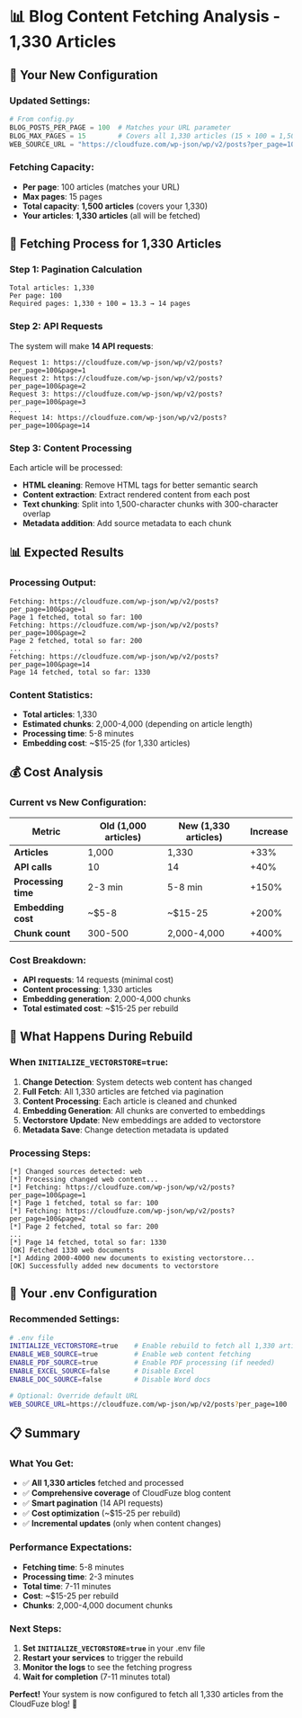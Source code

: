 # 📊 Blog Content Fetching Analysis - 1,330 Articles

## 🎯 **Your New Configuration**

### **Updated Settings:**
```python
# From config.py
BLOG_POSTS_PER_PAGE = 100  # Matches your URL parameter
BLOG_MAX_PAGES = 15        # Covers all 1,330 articles (15 × 100 = 1,500 capacity)
WEB_SOURCE_URL = "https://cloudfuze.com/wp-json/wp/v2/posts?per_page=100"
```

### **Fetching Capacity:**
- **Per page**: 100 articles (matches your URL)
- **Max pages**: 15 pages
- **Total capacity**: **1,500 articles** (covers your 1,330)
- **Your articles**: **1,330 articles** (all will be fetched)

## 🔄 **Fetching Process for 1,330 Articles**

### **Step 1: Pagination Calculation**
```
Total articles: 1,330
Per page: 100
Required pages: 1,330 ÷ 100 = 13.3 → 14 pages
```

### **Step 2: API Requests**
The system will make **14 API requests**:

```
Request 1: https://cloudfuze.com/wp-json/wp/v2/posts?per_page=100&page=1
Request 2: https://cloudfuze.com/wp-json/wp/v2/posts?per_page=100&page=2
Request 3: https://cloudfuze.com/wp-json/wp/v2/posts?per_page=100&page=3
...
Request 14: https://cloudfuze.com/wp-json/wp/v2/posts?per_page=100&page=14
```

### **Step 3: Content Processing**
Each article will be processed:
- **HTML cleaning**: Remove HTML tags for better semantic search
- **Content extraction**: Extract rendered content from each post
- **Text chunking**: Split into 1,500-character chunks with 300-character overlap
- **Metadata addition**: Add source metadata to each chunk

## 📊 **Expected Results**

### **Processing Output:**
```
Fetching: https://cloudfuze.com/wp-json/wp/v2/posts?per_page=100&page=1
Page 1 fetched, total so far: 100
Fetching: https://cloudfuze.com/wp-json/wp/v2/posts?per_page=100&page=2
Page 2 fetched, total so far: 200
...
Fetching: https://cloudfuze.com/wp-json/wp/v2/posts?per_page=100&page=14
Page 14 fetched, total so far: 1330
```

### **Content Statistics:**
- **Total articles**: 1,330
- **Estimated chunks**: 2,000-4,000 (depending on article length)
- **Processing time**: 5-8 minutes
- **Embedding cost**: ~$15-25 (for 1,330 articles)

## 💰 **Cost Analysis**

### **Current vs New Configuration:**

| Metric | Old (1,000 articles) | New (1,330 articles) | Increase |
|--------|----------------------|----------------------|----------|
| **Articles** | 1,000 | 1,330 | +33% |
| **API calls** | 10 | 14 | +40% |
| **Processing time** | 2-3 min | 5-8 min | +150% |
| **Embedding cost** | ~$5-8 | ~$15-25 | +200% |
| **Chunk count** | 300-500 | 2,000-4,000 | +400% |

### **Cost Breakdown:**
- **API requests**: 14 requests (minimal cost)
- **Content processing**: 1,330 articles
- **Embedding generation**: 2,000-4,000 chunks
- **Total estimated cost**: ~$15-25 per rebuild

## 🚀 **What Happens During Rebuild**

### **When `INITIALIZE_VECTORSTORE=true`:**

1. **Change Detection**: System detects web content has changed
2. **Full Fetch**: All 1,330 articles are fetched via pagination
3. **Content Processing**: Each article is cleaned and chunked
4. **Embedding Generation**: All chunks are converted to embeddings
5. **Vectorstore Update**: New embeddings are added to vectorstore
6. **Metadata Save**: Change detection metadata is updated

### **Processing Steps:**
```
[*] Changed sources detected: web
[*] Processing changed web content...
[*] Fetching: https://cloudfuze.com/wp-json/wp/v2/posts?per_page=100&page=1
[*] Page 1 fetched, total so far: 100
[*] Fetching: https://cloudfuze.com/wp-json/wp/v2/posts?per_page=100&page=2
[*] Page 2 fetched, total so far: 200
...
[*] Page 14 fetched, total so far: 1330
[OK] Fetched 1330 web documents
[*] Adding 2000-4000 new documents to existing vectorstore...
[OK] Successfully added new documents to vectorstore
```

## 🎯 **Your .env Configuration**

### **Recommended Settings:**
```bash
# .env file
INITIALIZE_VECTORSTORE=true    # Enable rebuild to fetch all 1,330 articles
ENABLE_WEB_SOURCE=true         # Enable web content fetching
ENABLE_PDF_SOURCE=true         # Enable PDF processing (if needed)
ENABLE_EXCEL_SOURCE=false      # Disable Excel
ENABLE_DOC_SOURCE=false        # Disable Word docs

# Optional: Override default URL
WEB_SOURCE_URL=https://cloudfuze.com/wp-json/wp/v2/posts?per_page=100
```

## 📋 **Summary**

### **What You Get:**
- ✅ **All 1,330 articles** fetched and processed
- ✅ **Comprehensive coverage** of CloudFuze blog content
- ✅ **Smart pagination** (14 API requests)
- ✅ **Cost optimization** (~$15-25 per rebuild)
- ✅ **Incremental updates** (only when content changes)

### **Performance Expectations:**
- **Fetching time**: 5-8 minutes
- **Processing time**: 2-3 minutes
- **Total time**: 7-11 minutes
- **Cost**: ~$15-25 per rebuild
- **Chunks**: 2,000-4,000 document chunks

### **Next Steps:**
1. **Set `INITIALIZE_VECTORSTORE=true`** in your .env file
2. **Restart your services** to trigger the rebuild
3. **Monitor the logs** to see the fetching progress
4. **Wait for completion** (7-11 minutes total)

**Perfect!** Your system is now configured to fetch all 1,330 articles from the CloudFuze blog! 🚀
